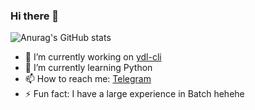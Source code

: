 ### Hi there 👋

![Anurag's GitHub stats](https://github-readme-stats.vercel.app/api?username=lucmsilva651&show_icons=true&theme=transparent)

- 🔭 I’m currently working on [ydl-cli](https://github.com/ydl-team/ydl-cli)
- 🌱 I’m currently learning Python
- 📫 How to reach me: [Telegram](https://t.me/lucmsilva/)
- ⚡ Fun fact: I have a large experience in Batch hehehe
